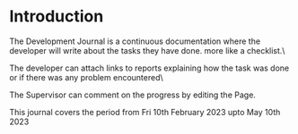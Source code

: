 # Introduction

The Development Journal is a continuous documentation where the developer will write about the tasks they have done. more like a checklist.\

The developer can attach links to reports explaining how the task was done or if there was any problem encountered\

The Supervisor can comment on the progress by editing the Page.


This journal covers the period from Fri 10th February 2023 upto May 10th 2023